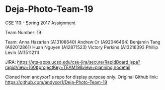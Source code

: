 # Deja-Photo-Team-19
CSE 110 - Spring 2017 Assignment

Team Number: 
19

Team:
Anna Hazarian (A13108640)
Andrew Or (A92046464)
Benjamin Tang (A92012861)
Huan Nguyen (A12871523)
Victory Perkins (A13216393
Phillip Levin (A11511211)

JIRA:
https://ets-apps.ucsd.edu/cse-jira/secure/RapidBoard.jspa?rapidView=160&projectKey=TEAM19&view=planning.nodetail

Cloned from andyxor1's repo for display purpose only.
Original Github link: https://github.com/andyxor1/Deja-Photo-Team-19



